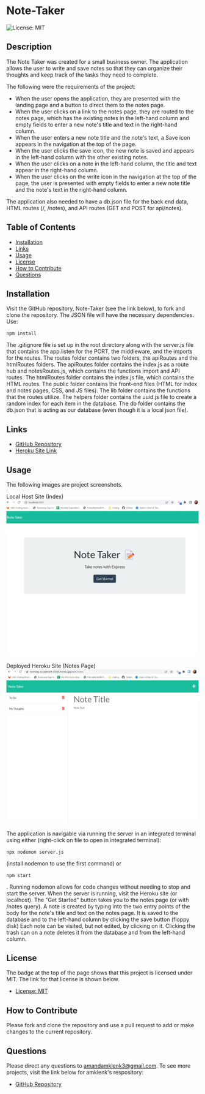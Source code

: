 # Note-Taker

![License: MIT](https://img.shields.io/badge/License-MIT-yellow.svg)

## Description

The Note Taker was created for a small business owner. The application allows the user to write and save notes so that they can organize their thoughts and keep track of the tasks they need to complete.

The following were the requirements of the project:
- When the user opens the application, they are presented with the landing page and a button to direct them to the notes page.
- When the user clicks on a link to the notes page, they are routed to the notes page, which has the existing notes in the left-hand column and empty fields to enter a new note's title and text in the right-hand column.
- When the user enters a new note title and the note's text, a Save icon appears in the navigation at the top of the page.
- When the user clicks the save icon, the new note is saved and appears in the left-hand column with the other existing notes.
- When the user clicks on a note in the left-hand column, the title and text appear in the right-hand column.
- When the user clicks on the write icon in the navigation at the top of the page, the user is presented with empty fields to enter a new note title and the note's text in the right-hand column.

The application also needed to have a db.json file for the back end data, HTML routes (/, /notes), and API routes (GET and POST for api/notes).

## Table of Contents
- [Installation](#installation)
- [Links](#links)
- [Usage](#usage)
- [License](#license)
- [How to Contribute](#how-to-contribute)
- [Questions](#questions)

## Installation
Visit the GitHub repository, Note-Taker (see the link below), to fork and clone the repository. The JSON file will have the necessary dependencies. Use:
````````````
npm install
````````````
The .gitignore file is set up in the root directory along with the server.js file that contains the app.listen for the PORT, the middleware, and the imports for the routes. The routes folder contains two folders, the apiRoutes and the htmlRoutes folders. The apiRoutes folder contains the index.js as a route hub and notesRoutes.js, which contains the functions import and API routes. The htmlRoutes folder contains the index.js file, which contains the HTML routes. The public folder contains the front-end files (HTML for index and notes pages, CSS, and JS files). The lib folder contains the functions that the routes utilize. The helpers folder contains the uuid.js file to create a random index for each item in the database. The db folder contains the db.json that is acting as our database (even though it is a local json file).

## Links
- [GitHub Repository](https://github.com/amklenk/Note-Takerr)
- [Heroku Site Link](https://morning-escarpment-45926.herokuapp.com/)

## Usage
The following images are project screenshots.

Local Host Site (Index)
![Local Host Screenshot](./images/localhostindex.png)

Deployed Heroku Site (Notes Page)
![Heroku Site Screenshot](./images/herokunotes.png)


The application is navigable via running the server in an integrated terminal using either (right-click on file to open in integrated terminal):
`````````````````````
npx nodemon server.js
`````````````````````
(install nodemon to use the first command) or
`````````
npm start
``````````
. Running nodemon allows for code changes without needing to stop and start the server. When the server is running, visit the Heroku site (or localhost). The "Get Started" button takes you to the notes page (or with /notes query). A note is created by typing into the two entry points of the body for the note's title and text on the notes page. It is saved to the database and to the left-hand column by clicking the save button (floppy disk) Each note can be visited, but not edited, by clicking on it. Clicking the trash can on a note deletes it from the database and from the left-hand column.

## License
The badge at the top of the page shows that this project is licensed under MIT. The link for that license is shown below.
- [License: MIT](https://opensource.org/licenses/MIT)
## How to Contribute
Please fork and clone the repository and use a pull request to add or make changes to the current repository.

## Questions
Please direct any questions to amandamklenk3@gmail.com. To see more projects, visit the link below for amklenk's respository: 
- [GitHub Repository](https://github.com/amklenk)
